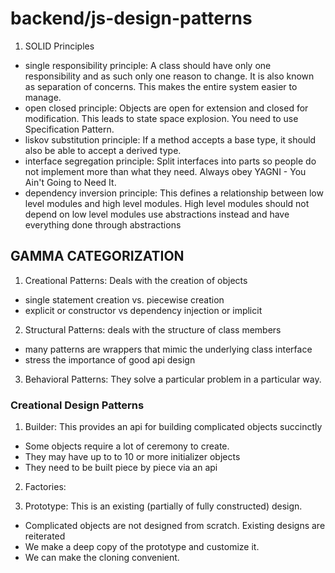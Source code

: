 # backend/js-design-patterns

1. SOLID Principles
- single responsibility principle: A class should have only one responsibility and as such only one reason to change. It is also known as separation of concerns. This makes the entire system easier to manage.
- open closed principle: Objects are open for extension and closed for modification. This leads to state space explosion. You need to use Specification Pattern.
- liskov substitution principle: If a method accepts a base type, it should also be able to accept a derived type.
- interface segregation principle: Split interfaces into parts so people do not implement more than what they need. Always obey YAGNI - You Ain't Going to Need It.
- dependency inversion principle: This defines a relationship between low level modules and high level modules. High level modules should not depend on low level modules use abstractions instead and have everything done through abstractions

## GAMMA CATEGORIZATION

 1. Creational Patterns: Deals with the creation of objects
 - single statement creation vs. piecewise creation
 - explicit or constructor vs dependency injection or implicit

 2. Structural Patterns: deals with the structure of class members
 - many patterns are wrappers that mimic the underlying class interface
 - stress the importance of good api design

 3. Behavioral Patterns: They solve a particular problem in a particular way.


### Creational Design Patterns
1. Builder: This provides an api for building complicated objects succinctly
- Some objects require a lot of ceremony to create.
- They may have up to to 10 or more initializer objects
- They need to be built piece by piece via an api
2. Factories:

3. Prototype: This is an existing (partially of fully constructed) design.
- Complicated objects are not designed from scratch. Existing designs are reiterated
- We make a deep copy of the prototype and customize it.
- We can make the cloning convenient.